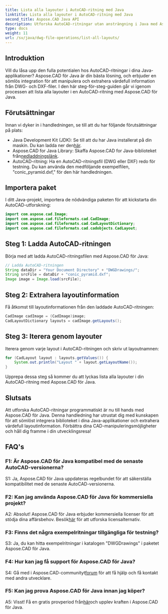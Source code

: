 ```yaml
---
title: Lista alla layouter i AutoCAD-ritning med Java
linktitle: Lista alla layouter i AutoCAD-ritning med Java
second_title: Aspose.CAD Java API
description: Utforska AutoCAD-ritningar utan ansträngning i Java med Aspose.CAD. Lista alla layouter, extrahera värdefull information. Ladda ner nu för sömlös integration!
type: docs
weight: 11
url: /sv/java/dwg-file-operations/list-all-layouts/
---
```

## Introduktion

Vill du låsa upp den fulla potentialen hos AutoCAD-ritningar i dina Java-applikationer? Aspose.CAD för Java är din bästa lösning, och erbjuder en sömlös integration för att manipulera och extrahera värdefull information från DWG- och DXF-filer. I den här steg-för-steg-guiden går vi igenom processen att lista alla layouter i en AutoCAD-ritning med Aspose.CAD för Java.

## Förutsättningar

Innan vi dyker in i handledningen, se till att du har följande förutsättningar på plats:
- Java Development Kit (JDK): Se till att du har Java installerat på din maskin. Du kan ladda ner den[här](https://www.oracle.com/java/technologies/javase-downloads.html).
-  Aspose.CAD for Java Library: Skaffa Aspose.CAD for Java-biblioteket från[nedladdningslänk](https://releases.aspose.com/cad/java/).
- AutoCAD-ritning: Ha en AutoCAD-ritningsfil (DWG eller DXF) redo för testning. Du kan använda den medföljande exempelfilen, "conic_pyramid.dxf," för den här handledningen.

## Importera paket

I ditt Java-projekt, importera de nödvändiga paketen för att kickstarta din AutoCAD-utforskning:

```java
import com.aspose.cad.Image;
import com.aspose.cad.fileformats.cad.CadImage;
import com.aspose.cad.fileformats.cad.CadLayoutDictionary;
import com.aspose.cad.fileformats.cad.cadobjects.CadLayout;
```

## Steg 1: Ladda AutoCAD-ritningen

Börja med att ladda AutoCAD-ritningsfilen med Aspose.CAD för Java:

```java
// Ladda AutoCAD-ritningen
String dataDir = "Your Document Directory" + "DWGDrawings/";
String srcFile = dataDir + "conic_pyramid.dxf";
Image image = Image.load(srcFile);
```

## Steg 2: Extrahera layoutinformation

Få åtkomst till layoutinformationen från den laddade AutoCAD-ritningen:

```java
CadImage cadImage = (CadImage)image;
CadLayoutDictionary layouts = cadImage.getLayouts();
```

## Steg 3: Iterera genom layouter

Iterera genom varje layout i AutoCAD-ritningen och skriv ut layoutnamnen:

```java
for (CadLayout layout : layouts.getValues()) {
    System.out.println("Layout " + layout.getLayoutName());
}
```

Upprepa dessa steg så kommer du att lyckas lista alla layouter i din AutoCAD-ritning med Aspose.CAD för Java.

## Slutsats

Att utforska AutoCAD-ritningar programmatiskt är nu till hands med Aspose.CAD för Java. Denna handledning har utrustat dig med kunskapen för att sömlöst integrera biblioteket i dina Java-applikationer och extrahera värdefull layoutinformation. Förbättra dina CAD-manipuleringsmöjligheter och håll dig framme i din utvecklingsresa!

## FAQ's

### F1: Är Aspose.CAD för Java kompatibel med de senaste AutoCAD-versionerna?

S1: Ja, Aspose.CAD för Java uppdateras regelbundet för att säkerställa kompatibilitet med de senaste AutoCAD-versionerna.

### F2: Kan jag använda Aspose.CAD för Java för kommersiella projekt?

 A2: Absolut! Aspose.CAD för Java erbjuder kommersiella licenser för att stödja dina affärsbehov. Besök[här](https://purchase.aspose.com/buy) för att utforska licensalternativ.

### F3: Finns det några exempelritningar tillgängliga för testning?

S3: Ja, du kan hitta exempelritningar i katalogen "DWGDrawings" i paketet Aspose.CAD för Java.

### F4: Hur kan jag få support för Aspose.CAD för Java?

 S4: Gå med i Aspose.CAD-communityt[forum](https://forum.aspose.com/c/cad/19) för att få hjälp och få kontakt med andra utvecklare.

### F5: Kan jag prova Aspose.CAD för Java innan jag köper?

 A5: Visst! Få en gratis provperiod från[här](https://releases.aspose.com/)och upplev kraften i Aspose.CAD för Java.